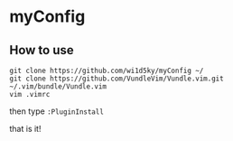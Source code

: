# myConfig

## How to use

```
git clone https://github.com/wi1d5ky/myConfig ~/
git clone https://github.com/VundleVim/Vundle.vim.git ~/.vim/bundle/Vundle.vim
vim .vimrc
```

then type `:PluginInstall`

that is it!
